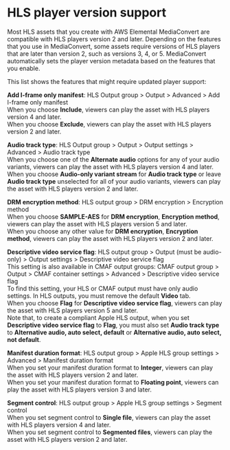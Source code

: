 # HLS player version support<a name="hls-player-version-support"></a>

Most HLS assets that you create with AWS Elemental MediaConvert are compatible with HLS players version 2 and later\. Depending on the features that you use in MediaConvert, some assets require versions of HLS players that are later than version 2, such as versions 3, 4, or 5\. MediaConvert automatically sets the player version metadata based on the features that you enable\.

This list shows the features that might require updated player support:

**Add I\-frame only manifest**: HLS Output group > Output > Advanced > Add I\-frame only manifest  
When you choose **Include**, viewers can play the asset with HLS players version 4 and later\.  
When you choose **Exclude**, viewers can play the asset with HLS players version 2 and later\.

**Audio track type**: HLS Output group > Output > Output settings > Advanced > Audio track type  
When you choose one of the **Alternate audio** options for any of your audio variants, viewers can play the asset with HLS players version 4 and later\.  
When you choose **Audio\-only variant stream** for **Audio track type** or leave **Audio track type** unselected for all of your audio variants, viewers can play the asset with HLS players version 2 and later\.

**DRM encryption method**: HLS output group > DRM encryption > Encryption method  
When you choose **SAMPLE\-AES** for **DRM encryption**, **Encryption method**, viewers can play the asset with HLS players version 5 and later\.  
When you choose any other value for **DRM encryption**, **Encryption method**, viewers can play the asset with HLS players version 2 and later\.

**Descriptive video service flag**: HLS output group > Output \(must be audio\-only\) > Output settings > Descriptive video service flag  
This setting is also available in CMAF output groups: CMAF output group > Output > CMAF container settings > Advanced > Descriptive video service flag  
To find this setting, your HLS or CMAF output must have only audio settings\. In HLS outputs, you must remove the default **Video** tab\.  
When you choose **Flag** for **Descriptive video service flag**, viewers can play the asset with HLS players version 5 and later\.  
Note that, to create a compliant Apple HLS output, when you set **Descriptive video service flag** to **Flag**, you must also set **Audio track type** to **Alternative audio, auto select, default** or **Alternative audio, auto select, not default**\.

**Manifest duration format**: HLS output group > Apple HLS group settings > Advanced > Manifest duration format   
When you set your manifest duration format to **Integer**, viewers can play the asset with HLS players version 2 and later\.  
When you set your manifest duration format to **Floating point**, viewers can play the asset with HLS players version 3 and later\.

**Segment control**: HLS output group > Apple HLS group settings > Segment control  
When you set segment control to **Single file**, viewers can play the asset with HLS players version 4 and later\.  
When you set segment control to **Segmented files**, viewers can play the asset with HLS players version 2 and later\.